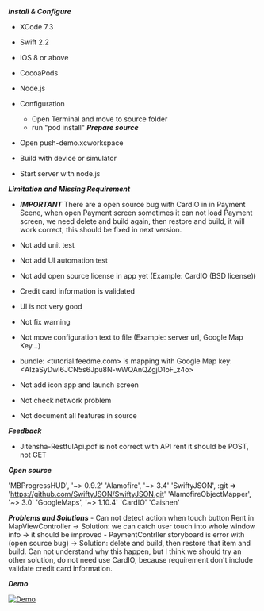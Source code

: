 ***Install & Configure***

- XCode 7.3
- Swift 2.2
- iOS 8 or above
- CocoaPods
- Node.js
- Configuration
	+ Open Terminal and move to source folder
	+ run "pod install"
***Prepare source***

- Open push-demo.xcworkspace
- Build with device or simulator
- Start server with node.js

***Limitation and Missing Requirement***

- ***IMPORTANT*** There are a open source bug with CardIO in <Card Number Text Field> in Payment Scene, when open Payment screen sometimes it can not load Payment screen, we need delete <Card Number Text Field> and build again, then restore <Card Number Text Field> and build, it will work correct, this should be fixed in next version.

- Not add unit test
- Not add UI automation test
- Not add open source license in app yet (Example: CardIO (BSD license))
- Credit card information is validated
- UI is not very good 
- Not fix warning
- Not move configuration text to file (Example: server url, Google Map Key...)
- bundle: <tutorial.feedme.com> is mapping with Google Map key: <AIzaSyDwl6JCN5s6Jpu8N-wWQAnQZgjD1oF_z4o>
- Not add icon app and launch screen
- Not check network problem
- Not document all features in source

***Feedback***

- Jitensha-RestfulApi.pdf is not correct with API rent
it should be POST, not GET

***Open source***

'MBProgressHUD', '~> 0.9.2'
'Alamofire', '~> 3.4'
'SwiftyJSON', :git => 'https://github.com/SwiftyJSON/SwiftyJSON.git'
'AlamofireObjectMapper', '~> 3.0'
'GoogleMaps', '~> 1.10.4'
'CardIO'
'Caishen'

***Problems and Solutions***
	- Can not detect action when touch button Rent in MapViewController
		-> Solution: we can catch user touch into whole window info -> it should be improved
	- PaymentContrller storyboard is error with <Card Number Text Field>(open source bug)
		-> Solution: delete <Card Number Text Field> and build, then restore that item and build.
		Can not understand why this happen, but I think we should try an other solution, do not need use CardIO, because requirement don't include validate credit card information.

***Demo***

[![Demo](https://j.gifs.com/wpll5m.gif)](https://www.youtube.com/watch?v=89MeaELIlG8)
